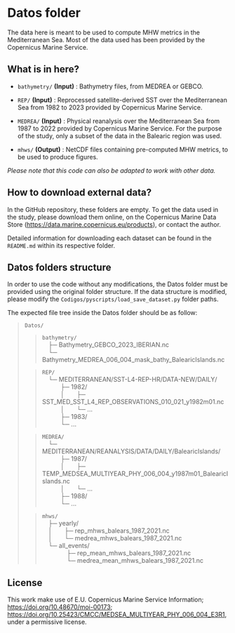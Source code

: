 # Datos folder

The data here is meant to be used to compute MHW metrics in the Mediterranean Sea. Most of the data used has been provided by the Copernicus Marine Service.

## What is in here?

 - `bathymetry/` **(Input)** :
     Bathymetry files, from MEDREA or GEBCO.

 - `REP/` **(Input)** :
     Reprocessed satellite-derived SST over the Mediterranean Sea from 1982 to 2023 provided by Copernicus Marine Service.

 - `MEDREA/` **(Input)** :
     Physical reanalysis over the Mediterranean Sea from 1987 to 2022 provided by Copernicus Marine Service. For the purpose of the study, only a subset of the data in the Balearic region was used.

 - `mhws/` **(Output)** :
     NetCDF files containing pre-computed MHW metrics, to be used to produce figures.

*Please note that this code can also be adapted to work with other data.*

## How to download external data?

In the GitHub repository, these folders are empty. To get the data used in the study, please download them online, on the Copernicus Marine Data Store (https://data.marine.copernicus.eu/products), or contact the author.

Detailed information for downloading each dataset can be found in the `README.md` within its respective folder.

## Datos folders structure

In order to use the code without any modifications, the Datos folder must be provided using the original folder structure. If the data structure is modified, please modify the `Codigos/pyscripts/load_save_dataset.py` folder paths.

The expected file tree inside the Datos folder should be as follow:

> `Datos/`
> > `bathymetry/` <br>
> >  ├─ Bathymetry_GEBCO_2023_IBERIAN.nc <br>
> >  └─ Bathymetry_MEDREA_006_004_mask_bathy_BalearicIslands.nc <br>
>
> > `REP/` <br>
> >  └─ MEDITERRANEAN/SST-L4-REP-HR/DATA-NEW/DAILY/ <br>
> >    ├─ 1982/ <br>
> >    │  ├─ SST_MED_SST_L4_REP_OBSERVATIONS_010_021_y1982m01.nc <br>
> >    │  └─ ... <br>
> >    ├─ 1983/ <br>
> >    └─ ... <br>
>
> > `MEDREA/` <br>
> >  └─ MEDITERRANEAN/REANALYSIS/DATA/DAILY/BalearicIslands/ <br>
> >    ├─ 1987/ <br>
> >    │  ├─ TEMP_MEDSEA_MULTIYEAR_PHY_006_004_y1987m01_BalearicIslands.nc <br>
> >    │  └─ ... <br>
> >    ├─ 1988/ <br>
> >    └─ ... <br>
>
> > `mhws/` <br>
> >  ├─ yearly/ <br>
> >  │  ├─ rep_mhws_balears_1987_2021.nc <br>
> >  │  └─ medrea_mhws_balears_1987_2021.nc <br>
> >  └─ all_events/ <br>
> >     ├─ rep_mean_mhws_balears_1987_2021.nc <br>
> >     └─ medrea_mean_mhws_balears_1987_2021.nc <br>

## License

This work make use of E.U. Copernicus Marine Service Information; https://doi.org/10.48670/moi-00173; https://doi.org/10.25423/CMCC/MEDSEA_MULTIYEAR_PHY_006_004_E3R1, under a permissive license.
